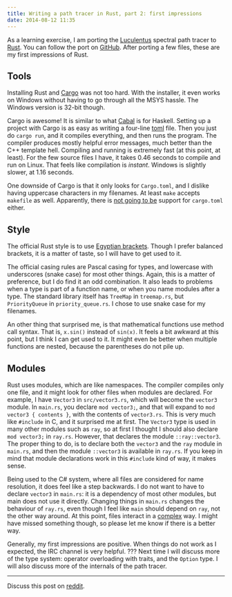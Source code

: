 ```yaml
---
title: Writing a path tracer in Rust, part 2: first impressions
date: 2014-08-12 11:35
---
```


As a learning exercise, I am porting the [Luculentus][luculentus] spectral path tracer to [Rust][rust].
You can follow the port on [GitHub][robigo-luculenta].
After porting a few files, these are my first impressions of Rust.

[rust]:             http://rust-lang.org
[luculentus]:       https://github.com/ruud-v-a/luculentus
[robigo-luculenta]: https://github.com/ruud-v-a/robigo-luculenta

Tools
-----
Installing Rust and [Cargo][cargo] was not too hard.
With the installer, it even works on Windows without having to go through all the MSYS hassle.
The Windows version is 32-bit though.

Cargo is awesome!
It is similar to what [Cabal][cabal] is for Haskell.
Setting up a project with Cargo is as easy as writing a four-line [toml][toml] file.
Then you just do `cargo run`, and it compiles everything, and then runs the program.
The compiler produces mostly helpful error messages, much better than the C++ template hell.
Compiling and running is extremely fast (at this point, at least).
For the few source files I have, it takes 0.46 seconds to compile and run on Linux.
That feels like compilation is _instant_.
Windows is slightly slower, at 1.16 seconds.

<!--more-->

One downside of Cargo is that it only looks for `Cargo.toml`,
and I dislike having uppercase characters in my filenames.
At least `make` accepts `makefile` as well.
Apparently, there is [not going to be][issue45] support for `cargo.toml` either.

[cargo]:   http://crates.io
[cabal]:   http://www.haskell.org/cabal/
[toml]:    https://github.com/toml-lang/toml
[issue45]: https://github.com/rust-lang/cargo/issues/45

Style
-----
The official Rust style is to use [Egyptian brackets][egypt].
Though I prefer balanced brackets,
it is a matter of taste,
so I will have to get used to it.

The official casing rules are Pascal casing for types, and lowercase with underscores (snake case) for most other things.
Again, this is a matter of preference, but I do find it an odd combination.
It also leads to problems when a type is part of a function name, or when you name modules after a type.
The standard library itself has `TreeMap` in `treemap.rs`, but `PriorityQueue` in `priority_queue.rs`.
I chose to use snake case for my filenames.

An other thing that surprised me, is that mathematical functions use method call syntax.
That is, `x.sin()` instead of `sin(x)`.
It feels a bit awkward at this point, but I think I can get used to it.
It might even be better when multiple functions are nested, because the parentheses do not pile up.

[egypt]: http://blog.codinghorror.com/new-programming-jargon/

Modules
-------
Rust uses modules, which are like namespaces.
The compiler compiles only one file, and it might look for other files when modules are declared.
For example, I have `Vector3` in `src/vector3.rs`, which will become the `vector3` module.
In `main.rs`, you declare `mod vector3;`, and that will expand to `mod vector3 { contents }`, with the contents of `vector3.rs`.
This is very much like `#include` in C, and it surprised me at first.
The `Vector3` type is used in many other modules such as `ray`, so at first I thought I should also declare `mod vector3;` in `ray.rs`.
However, that declares the module `::ray::vector3`.
The proper thing to do, is to declare both the `vector3` and the `ray` module in `main.rs`,
and then the module `::vector3` is available in `ray.rs`.
If you keep in mind that module declarations work in this `#include` kind of way, it makes sense.

Being used to the C# system, where all files are considered for name resolution,
it does feel like a step backwards.
I do not want to have to declare `vector3` in `main.rs`: it is a dependency of most other modules, but main does not use it directly.
Changing things in `main.rs` changes the behaviour of `ray.rs`,
even though I feel like `main` should depend on `ray`,
not the other way around.
At this point, files interact in a [complex][complex] way.
I might have missed something though, so please let me know if there is a better way.

Generally, my first impressions are positive.
When things do not work as I expected, the IRC channel is very helpful.
???
Next time I will discuss more of the type system:
operator overloading with traits, and the `Option` type.
I will also discuss more of the internals of the path tracer.

[complex]: http://www.infoq.com/presentations/Simple-Made-Easy

---

Discuss this post on [reddit][reddit].

[reddit]: http://reddit.com/r/rust/ruudvanasseldonk.com/2014/08/12/writing-a-path-tracer-in-rust-part-2-first-impressions
